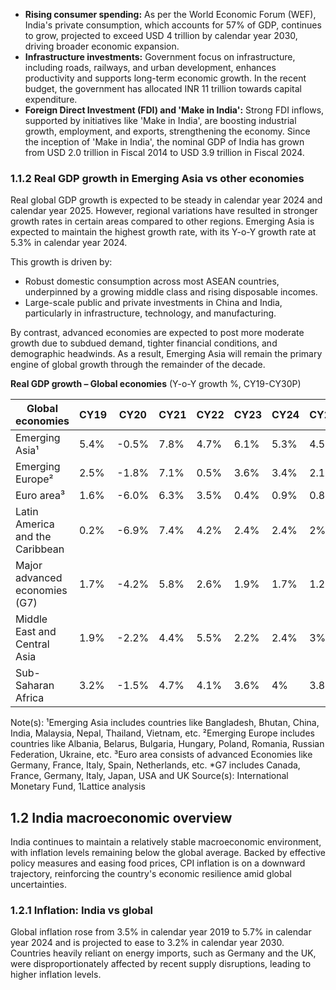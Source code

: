 * **Rising consumer spending:** As per the World Economic Forum (WEF), India's private consumption, which accounts for 57% of GDP, continues to grow, projected to exceed USD 4 trillion by calendar year 2030, driving broader economic expansion.
* **Infrastructure investments:** Government focus on infrastructure, including roads, railways, and urban development, enhances productivity and supports long-term economic growth. In the recent budget, the government has allocated INR 11 trillion towards capital expenditure.
* **Foreign Direct Investment (FDI) and 'Make in India':** Strong FDI inflows, supported by initiatives like 'Make in India', are boosting industrial growth, employment, and exports, strengthening the economy. Since the inception of 'Make in India', the nominal GDP of India has grown from USD 2.0 trillion in Fiscal 2014 to USD 3.9 trillion in Fiscal 2024.

### 1.1.2 Real GDP growth in Emerging Asia vs other economies

Real global GDP growth is expected to be steady in calendar year 2024 and calendar year 2025. However, regional variations have resulted in stronger growth rates in certain areas compared to other regions. Emerging Asia is expected to maintain the highest growth rate, with its Y-o-Y growth rate at 5.3% in calendar year 2024.

This growth is driven by:

* Robust domestic consumption across most ASEAN countries, underpinned by a growing middle class and rising disposable incomes.
* Large-scale public and private investments in China and India, particularly in infrastructure, technology, and manufacturing.

By contrast, advanced economies are expected to post more moderate growth due to subdued demand, tighter financial conditions, and demographic headwinds. As a result, Emerging Asia will remain the primary engine of global growth through the remainder of the decade.

**Real GDP growth – Global economies**
(Y-o-Y growth %, CY19-CY30P)

<table><thead><tr><th>Global economies</th><th>CY19</th><th>CY20</th><th>CY21</th><th>CY22</th><th>CY23</th><th>CY24</th><th>CY25E</th><th>CY30P</th></tr></thead><tbody><tr><td>Emerging Asia¹</td><td>5.4%</td><td>-0.5%</td><td>7.8%</td><td>4.7%</td><td>6.1%</td><td>5.3%</td><td>4.5%</td><td>4.5%</td></tr><tr><td>Emerging Europe²</td><td>2.5%</td><td>-1.8%</td><td>7.1%</td><td>0.5%</td><td>3.6%</td><td>3.4%</td><td>2.1%</td><td>2.5%</td></tr><tr><td>Euro area³</td><td>1.6%</td><td>-6.0%</td><td>6.3%</td><td>3.5%</td><td>0.4%</td><td>0.9%</td><td>0.8%</td><td>1.1%</td></tr><tr><td>Latin America and the Caribbean</td><td>0.2%</td><td>-6.9%</td><td>7.4%</td><td>4.2%</td><td>2.4%</td><td>2.4%</td><td>2%</td><td>2.6%</td></tr><tr><td>Major advanced economies (G7)</td><td>1.7%</td><td>-4.2%</td><td>5.8%</td><td>2.6%</td><td>1.9%</td><td>1.7%</td><td>1.2%</td><td>1.6%</td></tr><tr><td>Middle East and Central Asia</td><td>1.9%</td><td>-2.2%</td><td>4.4%</td><td>5.5%</td><td>2.2%</td><td>2.4%</td><td>3%</td><td>3.7%</td></tr><tr><td>Sub-Saharan Africa</td><td>3.2%</td><td>-1.5%</td><td>4.7%</td><td>4.1%</td><td>3.6%</td><td>4%</td><td>3.8%</td><td>4.5%</td></tr></tbody></table>

Note(s):
¹Emerging Asia includes countries like Bangladesh, Bhutan, China, India, Malaysia, Nepal, Thailand, Vietnam, etc.
²Emerging Europe includes countries like Albania, Belarus, Bulgaria, Hungary, Poland, Romania, Russian Federation, Ukraine, etc.
³Euro area consists of advanced Economies like Germany, France, Italy, Spain, Netherlands, etc. \*G7 includes Canada, France, Germany, Italy, Japan, USA and UK
Source(s): International Monetary Fund, 1Lattice analysis

## 1.2 India macroeconomic overview

India continues to maintain a relatively stable macroeconomic environment, with inflation levels remaining below the global average. Backed by effective policy measures and easing food prices, CPI inflation is on a downward trajectory, reinforcing the country's economic resilience amid global uncertainties.

### 1.2.1 Inflation: India vs global

Global inflation rose from 3.5% in calendar year 2019 to 5.7% in calendar year 2024 and is projected to ease to 3.2% in calendar year 2030. Countries heavily reliant on energy imports, such as Germany and the UK, were disproportionately affected by recent supply disruptions, leading to higher inflation levels.